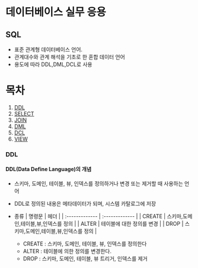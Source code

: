 데이터베이스 실무 응용
=================
SQL
-----------------------
* 표준 관계형 데이터베이스 언어.
* 관계대수와 관계 해석을 기초로 한 혼합 데이터 언어
* 용도에 따라 DDL,DML,DCL로 사용

# **목차**
1. [DDL]()
2. [SELECT]()
3. [JOIN]()
4. [DML]()
5. [DCL]()
6. [VIEW]()

### DDL
#### DDL(Data Define Language)의 개념
* 스키마, 도메인, 테이블, 뷰, 인덱스를 정의하거나 변경 또는 제거할 때 사용하는 언어
* DDL로 정의된 내용은 메타데이터가 되며, 시스템 카탈로그에 저장
* 종류
| 명령문 | 헤더 |
| :------------- | :------------- |
| CREATE | 스키마,도메인,테이블,뷰,인덱스를 정의 |
|  ALTER | 테이블에 대한 정의를 변경 |
|  DROP  | 스키마,도메인,테이블,뷰,인덱스를 정의 |



  * CREATE : 스키마, 도메인, 테이블, 뷰, 인덱스를 정의한다
  * ALTER : 테이블에 의한 정의를 변경한다.
  * DROP : 스키마, 도메인, 테이블, 뷰 트리거, 인덱스를 제거

